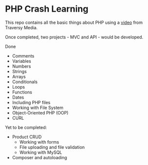 # PHP Crash Learning 

This repo contains all the basic things about PHP using a [video](https://www.youtube.com/watch?v=2eebptXfEvw) from Traversy Media.

Once completed, two projects - MVC and API - would be developed.

Done
 - Comments
 - Variables
 - Numbers
 - Strings
 - Arrays
 - Conditionals
 - Loops
 - Functions
 - Dates
 - Including PHP files
 - Working with File System
 - Object-Oriented PHP (OOP)
 - CURL

Yet to be completed:
 - Product CRUD
    - Working with forms
    - File uploading and file validation
    - Working with MySQL
 - Composer and autoloading
